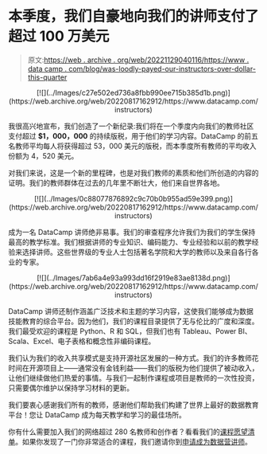 # 本季度，我们自豪地向我们的讲师支付了超过 100 万美元

> 原文:[https://web . archive . org/web/20221129040116/https://www . data camp . com/blog/was-loodly-payed-our-instructors-over-dollar-this-quarter](https://web.archive.org/web/20221129040116/https://www.datacamp.com/blog/were-proudly-paying-our-instructors-over-dollar1m-this-quarter)

<center>[![](../Images/c27e502ed736a8fbb990ee715b385d1b.png)](https://web.archive.org/web/20220817162912/https://www.datacamp.com/instructors)</center>

我很高兴地宣布，我们创造了一个新纪录:我们将在一个季度内向我们的教师社区支付超过 **\$1，000，000** 的持续版税，用于他们的学习内容。DataCamp 的前五名教师平均每人将获得超过 53，000 美元的版税，而本季度所有教师的平均收入份额为 4，520 美元。

对我们来说，这是一个新的里程碑，也是对我们教师的素质和他们所创造的内容的证明。我们的教师群体在过去的几年里不断壮大，他们来自世界各地。

<center>[![](../Images/0c88077876892c9c70b0b955ad59e399.png)](https://web.archive.org/web/20220817162912/https://www.datacamp.com/instructors)</center>

成为一名 DataCamp 讲师绝非易事。我们的审查程序允许我们为我们的学生保持最高的教学标准。我们根据讲师的专业知识、编码能力、专业经验和以前的教学经验来选择讲师。这些世界级的专业人士包括著名学院和大学的教师以及来自各行各业的专家。

<center>[![](../Images/7ab6a4e93a993dd16f2919e83ae8138d.png)](https://web.archive.org/web/20220817162912/https://www.datacamp.com/instructors)</center>

DataCamp 讲师还制作涵盖广泛技术和主题的学习内容，这使我们能够成为数据技能教育的综合平台。因为他们，我们的课程目录提供了无与伦比的广度和深度。我们最受欢迎的课程是 Python、R 和 SQL，但我们也有 Tableau、Power BI、Scala、Excel、电子表格和概念性非编码课程。

我们认为我们的收入共享模式是支持开源社区发展的一种方式。我们的许多教师花时间在开源项目上——通常没有金钱利益——我们的版税为他们提供了被动收入，让他们继续做他们热爱的事情。与我们一起制作课程或项目是教师的一次性投资，只需要偶尔维护以保持学习材料的更新。

我们要衷心感谢我们所有的教师，感谢他们帮助我们构建了世界上最好的数据教育平台！您让 DataCamp 成为每天教学和学习的最佳场所。

你有什么需要加入我们的网络超过 280 名教师和创作者？看看我们的[课程愿望清单](https://web.archive.org/web/20220817162912/https://docs.google.com/spreadsheets/d/1iqtAIifjaSurddhSkg_hlf-VydL7L-I8ccUETgEu5Tw/edit?ts=5be06762)。如果你发现了一门你非常适合的课程，我们邀请你到[申请成为数据营讲师](https://web.archive.org/web/20220817162912/https://www.datacamp.com/create)。